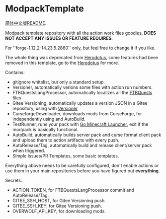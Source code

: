 # ModpackTemplate

[简体中文版README](https://github.com/ProjectHDS/ModpackTemplate/blob/master/README.md).

Modpack template repository with all the action work files goodies, **DOES NOT ACCEPT ANY ISSUES OR FEATURE REQUIRES**.

For ''forge-1.12.2-14.23.5.2860'' only, but feel free to change it if you like.

The whole thing was deprecated from [Herodotus](https://github.com/ProjectHDS/Herodotus), some features had been removed in this template, go to the [Herodotus](https://github.com/ProjectHDS/Herodotus) for more.

Contains:
* gitignore whitelist, but only a standard setup.
* Versioner, automatically verions some files with action run numbers.
* FTBQuestsLangProcessor, automatically localizes all the [FTBQuests](https://www.curseforge.com/minecraft/mc-mods/ftb-quests-forge) files
* Gitee Versioning, automatically updates a version JSON in a Gitee repository, using with [Versioner](https://www.curseforge.com/minecraft/mc-mods/versioner)
* CurseforgeDownloader, downloads mods from CurseForge, for independently using and AutoBuild.
* TestRunner, runs your pack with [Go Minecraft Launcher](https://github.com/xmdhs/gomclauncher), exit if the modpack is basically functional.
* AutoBuild, automatically builds server pack and curse format client pack and upload them to action artifacts with every push.
* AutoRelease/Tag, automatically build and release client/server pack when triggered.
* Simple Issues/PR Templates, some basic templates.

Everything above needs to be carefully configured, don't enable actions or use them in your main repositories before you have figured out **everything**.

Secrets:
* ACTION_TOKEN, for FTBQuestsLangProcessor commit and AutoRelease/Tag.
* GITEE_SSH_HOST, for Gitee Versioning push.
* GITEE_SSH_KEY, for Gitee Versioning push.
* OVERWOLF_API_KEY, for downloading mods.
